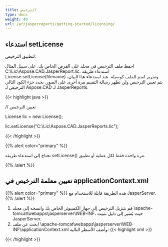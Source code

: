 ```yaml
---
title: الترخيص
type: docs
weight: 40
url: /ar/jasperreports/getting-started/licensing/
---
```

## **استدعاء setLicense**
لتطبيق الترخيص:

احفظ ملف الترخيص في مجلد على القرص الخاص بك. على سبيل المثال C:\Lic\Aspose.CAD.JasperReport.lic.
استدعاء طريقة License.setLicense(filename) وتمرير اسم الملف كوسيلة. عند استدعاء هذا البيان، يتم تعيين الترخيص ولن تظهر رسالة التقييم مرة أخرى على الصور.
يحدد جزء الكود التالي الترخيص لـ Aspose.CAD لـ JasperReports.

{{< highlight java >}}

// تعيين الترخيص

License lic = new License();

lic.setLicense("C:\Lic\Aspose.CAD.JasperReports.lic");

{{< /highlight >}}

{{% alert color="primary" %}}

تحتاج إلى استدعاء طريقة setLicense() مرة واحدة فقط لكل عملية أو تطبيق.

{{% /alert %}}

## **تعيين معلمة الترخيص في applicationContext.xml**
{{% alert color="primary" %}}
هذه الطريقة قابلة للاستخدام مع JasperServer.
{{% /alert %}}
1. قم بتنزيل الترخيص إلى جهاز الكمبيوتر الخاص بك وانسخه إلى مجلد \apache-tomcat\webapps\jasperserver\WEB-INF، حيث يُشير إلى دليل تثبيت JasperServer.
2. ابحث عن ملف \apache-tomcat\webapps\jasperserver\WEB-INF\applicationContext.xml وأضف الأسطر التالية:
{{< highlight xml >}}
<bean id="jpgExportParameters" class="com.aspose.cad.jasperreports.jpg.ASJpegExportParametersBean">
    <property name="license" value="C:\jasperserver-7.6\apache-tomcat\webapps\jasperserver\WEB-INFAspose.CAD.JasperReports.lic"/>
</bean>
{{< /highlight >}}
